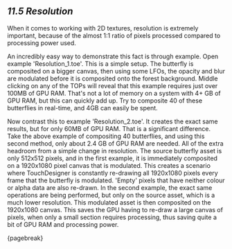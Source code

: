 
## *11.5 Resolution*

When it comes to working with 2D textures, resolution is extremely important, because of the almost 1:1 ratio of pixels processed compared to processing power used.

An incredibly easy way to demonstrate this fact is through example. Open example 'Resolution\_1.toe'. This is a simple setup. The butterfly is composited on a bigger canvas, then using some LFOs, the opacity and blur are modulated before it is composited onto the forest background.  Middle clicking on any of the TOPs will reveal that this example requires just over 100MB of GPU RAM. That's not a lot of memory on a system with 4+ GB of GPU RAM, but this can quickly add up. Try to composite 40 of these butterflies in real-time, and 4GB can easily be spent. 

Now contrast this to example 'Resolution\_2.toe'. It creates the exact same results, but for only 60MB of GPU RAM. That is a significant difference. Take the above example of compositing 40 butterflies, and using this second method, only about 2.4 GB of GPU RAM are needed. All of the extra headroom from a simple change in resolution. The source butterfly asset is only 512x512 pixels, and in the first example, it is immediately composited on a 1920x1080 pixel canvas that is modulated. This creates a scenario where TouchDesigner is constantly re-drawing all 1920x1080 pixels every frame that the butterfly is modulated. 'Empty' pixels that have neither colour or alpha data are also re-drawn. In the second example, the exact same operations are being performed, but only on the source asset, which is a much lower resolution. This modulated asset is then composited on the 1920x1080 canvas. This saves the GPU having to re-draw a large canvas of pixels, when only a small section requires processing, thus saving quite a bit of GPU RAM and processing power.

{pagebreak}